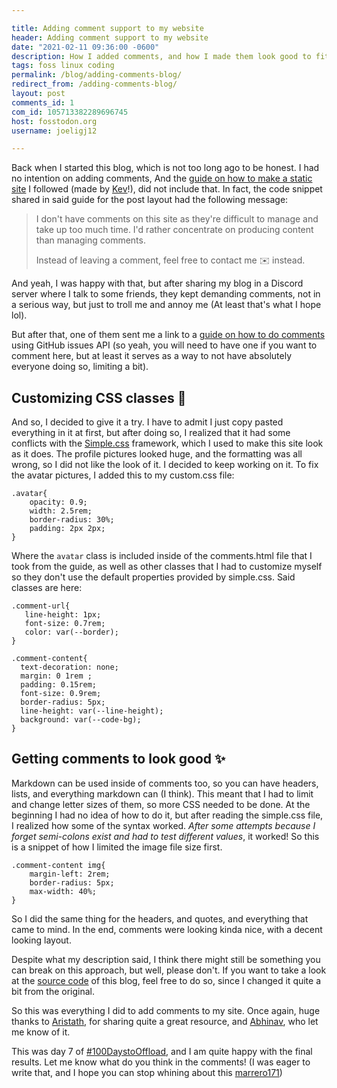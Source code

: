 ```yaml
---

title: Adding comment support to my website
header: Adding comment support to my website
date: "2021-02-11 09:36:00 -0600"
description: How I added comments, and how I made them look good to fit with simple.css (and doing my best so you don't break them lol) :P
tags: foss linux coding
permalink: /blog/adding-comments-blog/
redirect_from: /adding-comments-blog/
layout: post
comments_id: 1
com_id: 105713382289696745
host: fosstodon.org
username: joeligj12

---
```


Back when I started this blog, which is not too long ago to be honest. I had no intention on adding comments, And the [guide on how to make a static site](https://kevq.uk/how-to-build-jekyll-site-simple-css/) I followed (made by [Kev](https://fosstodon.org/@kev)!), did not include that. In fact, the code snippet shared in said guide for the post layout had the following message:

> I don't have comments on this site as they're difficult to manage and take up too much time. I'd rather concentrate on producing content than managing comments.
>
> Instead of leaving a comment, feel free to contact me ✉️ instead.

And yeah, I was happy with that, but after sharing my blog in a Discord server where I talk to some friends, they kept demanding comments, not in a serious way, but just to troll me and annoy me (At least that's what I hope lol). 

But after that, one of them sent me a link to a [guide on how to do comments](https://aristath.github.io/blog/static-site-comments-using-github-issues-api)  using GitHub issues API (so yeah, you will need to have one if you want to comment here, but at least it serves as a way to not have absolutely everyone doing so, limiting a bit). 

## Customizing CSS classes 🎨

And so, I decided to give it a try. I have to admit I just copy pasted everything in it at first, but after doing so, I realized that it had some conflicts with the [Simple.css](https://simplecss.org/) framework, which I used to make this site look as it does. The profile pictures looked huge, and the formatting was all wrong, so I did not like the look of it. I decided to keep working on it. To fix the avatar pictures, I added this to my custom.css file:

```
.avatar{
    opacity: 0.9;
    width: 2.5rem;
    border-radius: 30%;
    padding: 2px 2px;
}
```

Where the `avatar` class is included inside of the comments.html file that I took from the guide, as well as other classes that I had to customize myself so they don't use the default properties provided by simple.css. Said classes are here:

```
.comment-url{
   line-height: 1px;
   font-size: 0.7rem;
   color: var(--border);
}

.comment-content{
  text-decoration: none;
  margin: 0 1rem ;
  padding: 0.15rem;
  font-size: 0.9rem;
  border-radius: 5px;
  line-height: var(--line-height);
  background: var(--code-bg);
}
```

## Getting comments to look good ✨

Markdown can be used inside of comments too, so you can have headers, lists, and everything markdown can (I think). This meant that I had to limit and change letter sizes of them, so more CSS needed to be done. At the beginning I had no idea of how to do it, but after reading the simple.css file, I realized how some of the syntax worked. *After some attempts because I forget semi-colons exist and had to test different values*, it worked! So this is a snippet of how I limited the image file size first. 

```
.comment-content img{
	margin-left: 2rem;
	border-radius: 5px;
	max-width: 40%;
}
```

So I did the same thing for the headers, and quotes, and everything that came to mind. In the end, comments were looking kinda nice, with a decent looking layout. 

Despite what my description said, I think there might still be something you can break on this approach, but well, please don't.  If you want to take a look at the [source code](https://github.com/joelchrono12/jekyll-site-test.css) of this blog, feel free to do so, since I changed it quite a bit from the original. 

So this was everything I did to add comments to my site. Once again, huge thanks to [Aristath](https://aristath.github.io/), for sharing quite a great resource, and [Abhinav](https://distrotoot.com/@abhi), who let me know of it. 

This was day 7 of [#100DaystoOffload](https://100daystooffload.com/), and I am quite happy with the final results. Let me know what do you think in the comments! (I was eager to write that, and I hope you can stop whining about this [marrero171](https://marrero171.itch.io/))



